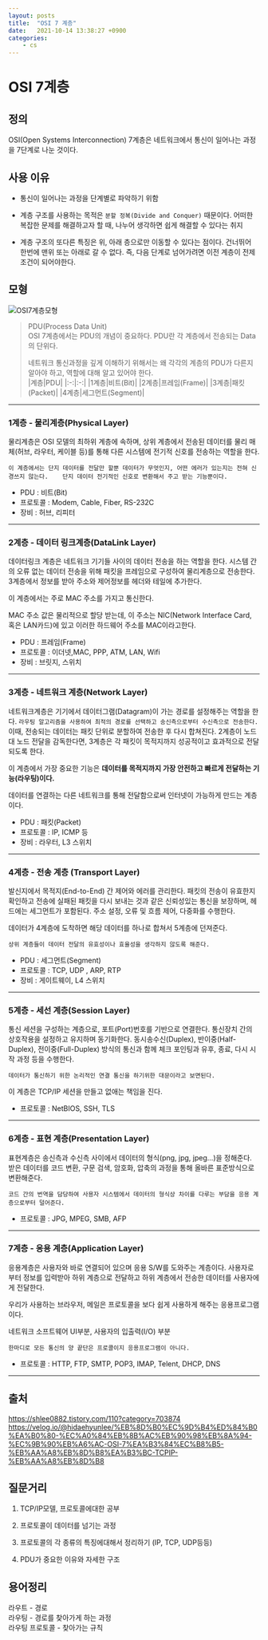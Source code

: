 ```yaml
---
layout: posts
title:  "OSI 7 계층"
date:   2021-10-14 13:38:27 +0900
categories: 
    - cs
---
```


# OSI 7계층

## 정의
OSI(Open Systems Interconnection) 7계층은 네트워크에서 통신이 일어나는 과정을 7단계로 나눈 것이다.


## 사용 이유
* 통신이 일어나는 과정을 단계별로 파악하기 위함
  
* 계층 구조를 사용하는 목적은 `분할 정복(Divide and Conquer)` 때문이다. 어떠한 복잡한 문제를 해결하고자 할 때, 나누어 생각하면 쉽게 해결할 수 있다는 취지

* 계층 구조의 또다른 특징은 위, 아래 층으로만 이동할 수 있다는 점이다. 건너뛰어 한번에 맨위 또는 아래로 갈 수 없다. 즉, 다음 단계로 넘어가려면 이전 계층이 전제조건이 되어야한다.

## 모형
![OSI7계층모형](https://img1.daumcdn.net/thumb/R800x0/?scode=mtistory2&fname=https%3A%2F%2Ft1.daumcdn.net%2Fcfile%2Ftistory%2F25303F355755856B02)

> PDU(Process Data Unit)   
> OSI 7계층에서는 PDU의 개념이 중요하다. PDU란 각 계층에서 전송되는 Data의 단위다.   
> 
> 네트워크 통신과정을 깊게 이해하기 위해서는 왜 각각의 계층의 PDU가 다른지 알아야 하고, 역할에 대해 알고 있어야 한다.   
> |계층|PDU|
> |:-:|:-:|
> |1계층|비트(Bit)|
> |2계층|프레임(Frame)|
> |3계층|패킷(Packet)|
> |4계층|세그먼트(Segment)|
---
### 1계층 - 물리계층(Physical Layer)
물리계층은 OSI 모델의 최하위 계층에 속하며, 상위 계층에서 전송된 데이터를 물리 매체(허브, 라우터, 케이블 등)를 통해 다른 시스템에 전기적 신호를 전송하는 역할을 한다.


`이 계층에서는 단지 데이터를 전달만 할뿐 데이터가 무엇인지, 어떤 에러가 있는지는 전혀 신경쓰지 않는다.   
단지 데이터 전기적인 신호로 변환해서 주고 받는 기능뿐이다.`

* PDU : 비트(Bit)
* 프로토콜 : Modem, Cable, Fiber, RS-232C
* 장비 : 허브, 리피터

---
### 2계층 - 데이터 링크계층(DataLink Layer)
데이터링크 계층은 네트워크 기기들 사이의 데이터 전송을 하는 역할을 한다. 시스템 간의 오류 없는 데이터 전송을 위해 패킷을 프레임으로 구성하여 물리계층으로 전송한다. 3계층에서 정보를 받아 주소와 제어정보를 헤더와 테일에 추가한다.

이 계층에서는 주로 MAC 주소를 가지고 통신한다.  

MAC 주소 값은 물리적으로 할당 받는데, 이 주소는 NIC(Network Interface Card, 혹은 LAN카드)에 있고 이러한 하드웨어 주소를 MAC이라고한다.    

* PDU : 프레임(Frame)
* 프로토콜 : 이더넷,MAC, PPP, ATM, LAN, Wifi
* 장비 : 브릿지, 스위치

---
### 3계층 - 네트워크 계층(Network Layer)
네트워크계층은 기기에서 데이터그램(Datagram)이 가는 경로를 설정해주는 역할을 한다. `라우팅 알고리즘을 사용하여 최적의 경로를 선택하고 송신측으로부터 수신측으로 전송한다.` 이때, 전송되는 데이터는 패킷 단위로 분할하여 전송한 후 다시 합쳐진다. 2계층이 노드 대 노드 전달을 감독한다면, 3계층은 각 패킷이 목적지까지 성공적이고 효과적으로 전달되도록 한다.

이 계층에서 가장 중요한 기능은 __데이터를 목적지까지 가장 안전하고 빠르게 전달하는 기능(라우팅)이다.__

데이터를 연결하는 다른 네트워크를 통해 전달함으로써 인터넷이 가능하게 만드는 계층이다.

* PDU : 패킷(Packet)
* 프로토콜 : IP, ICMP 등
* 장비 : 라우터, L3 스위치

---
### 4계층 - 전송 계층 (Transport Layer)
발신지에서 목적지(End-to-End) 간 제어와 에러를 관리한다. 패킷의 전송이 유효한지 확인하고 전송에 실패된 패킷을 다시 보내는 것과 같은 신뢰성있는 통신을 보장하며, 헤드에는 세그먼트가 포함된다. 주소 설정, 오류 및 흐름 제어, 다중화를 수행한다.
   
데이터가 4계층에 도착하면 해당 데이터를 하나로 합쳐서 5계층에 던져준다.

`상위 계층들이 데이터 전달의 유효성이나 효율성을 생각하지 않도록 해준다.`

* PDU : 세그먼트(Segment)
* 프로토콜 : TCP, UDP , ARP, RTP
* 장비 : 게이트웨이, L4 스위치


---
### 5계층 - 세선 계층(Session Layer)

통신 세션을 구성하는 계층으로, 포트(Port)번호를 기반으로 연결한다. 통신장치 간의 상호작용을 설정하고 유지하며 동기화한다. 동시송수신(Duplex), 반이중(Half-Duplex), 전이중(Full-Duplex) 방식의 통신과 함께 체크 포인팅과 유후, 종료, 다시 시작 과정 등을 수행한다.

`데이터가 통신하기 위한 논리적인 연결 통신을 하기위한 대문이라고 보면된다.`

이 계층은 TCP/IP 세션을 만들고 없애는 책임을 진다.

* 프로토콜 : NetBIOS, SSH, TLS

---
### 6계층 - 표현 계층(Presentation Layer)
표현계층은 송신측과 수신측 사이에서 데이터의 형식(png, jpg, jpeg...)을 정해준다. 받은 데이터를 코드 변환, 구문 검색, 암호화, 압축의 과정을 통해 올바른 표준방식으로 변환해준다.

`코드 간의 번역을 담당하여 사용자 시스템에서 데이터의 형식상 차이를 다루는 부담을 응용 계층으로부터 덜어준다.`

* 프로토콜 : JPG, MPEG, SMB, AFP

---
### 7계층 - 응용 계층(Application Layer)

응용계층은 사용자와 바로 연결되어 있으며 응용 S/W를 도와주는 계층이다. 사용자로부터 정보를 입력받아 하위 계층으로 전달하고 하위 계층에서 전송한 데이터를 사용자에게 전달한다.

우리가 사용하는 브라우저, 메일은 프로토콜을 보다 쉽게 사용하게 해주는 응용프로그램이다.

네트워크 소프트웨어 UI부분, 사용자의 입출력(I/O) 부분


`한마디로 모든 통신의 양 끝단은 프로콜이지 응용프로그램이 아니다.`


* 프로토콜 : HTTP, FTP, SMTP, POP3, IMAP, Telent, DHCP, DNS

---

## 출처
https://shlee0882.tistory.com/110?category=703874   
https://velog.io/@hidaehyunlee/%EB%8D%B0%EC%9D%B4%ED%84%B0%EA%B0%80-%EC%A0%84%EB%8B%AC%EB%90%98%EB%8A%94-%EC%9B%90%EB%A6%AC-OSI-7%EA%B3%84%EC%B8%B5-%EB%AA%A8%EB%8D%B8%EA%B3%BC-TCPIP-%EB%AA%A8%EB%8D%B8


## 질문거리

1. TCP/IP모델, 프로토콜에대한 공부

2. 프로토콜이 데이터를 넘기는 과정

3. 프로토콜의 각 종류의 특징에대해서 정리하기 (IP, TCP, UDP등등)
   
4. PDU가 중요한 이유와 자세한 구조

## 용어정리

라우트 - 경로   
라우팅 - 경로를 찾아가게 하는 과정   
라우팅 프로토콜 - 찾아가는 규칙





